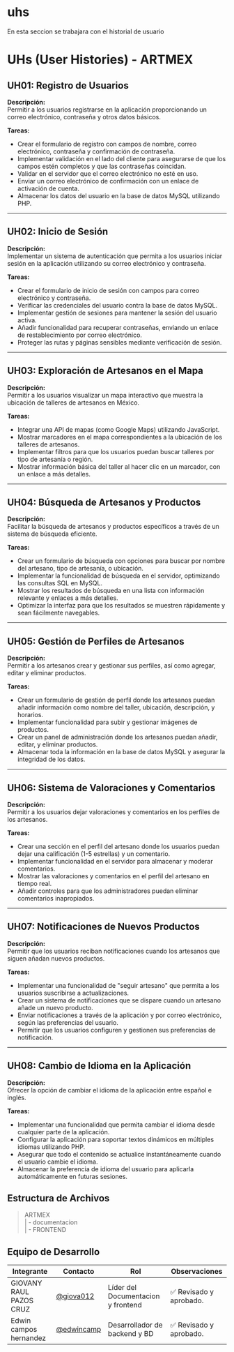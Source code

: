 # uhs


 En esta seccion se trabajara con el historial de usuario
 # UHs (User Histories) - ARTMEX

## UH01: Registro de Usuarios
**Descripción:**  
Permitir a los usuarios registrarse en la aplicación proporcionando un correo electrónico, contraseña y otros datos básicos.

**Tareas:**
- Crear el formulario de registro con campos de nombre, correo electrónico, contraseña y confirmación de contraseña.
- Implementar validación en el lado del cliente para asegurarse de que los campos estén completos y que las contraseñas coincidan.
- Validar en el servidor que el correo electrónico no esté en uso.
- Enviar un correo electrónico de confirmación con un enlace de activación de cuenta.
- Almacenar los datos del usuario en la base de datos MySQL utilizando PHP.

---

## UH02: Inicio de Sesión
**Descripción:**  
Implementar un sistema de autenticación que permita a los usuarios iniciar sesión en la aplicación utilizando su correo electrónico y contraseña.

**Tareas:**
- Crear el formulario de inicio de sesión con campos para correo electrónico y contraseña.
- Verificar las credenciales del usuario contra la base de datos MySQL.
- Implementar gestión de sesiones para mantener la sesión del usuario activa.
- Añadir funcionalidad para recuperar contraseñas, enviando un enlace de restablecimiento por correo electrónico.
- Proteger las rutas y páginas sensibles mediante verificación de sesión.

---

## UH03: Exploración de Artesanos en el Mapa
**Descripción:**  
Permitir a los usuarios visualizar un mapa interactivo que muestra la ubicación de talleres de artesanos en México.

**Tareas:**
- Integrar una API de mapas (como Google Maps) utilizando JavaScript.
- Mostrar marcadores en el mapa correspondientes a la ubicación de los talleres de artesanos.
- Implementar filtros para que los usuarios puedan buscar talleres por tipo de artesanía o región.
- Mostrar información básica del taller al hacer clic en un marcador, con un enlace a más detalles.

---

## UH04: Búsqueda de Artesanos y Productos
**Descripción:**  
Facilitar la búsqueda de artesanos y productos específicos a través de un sistema de búsqueda eficiente.

**Tareas:**
- Crear un formulario de búsqueda con opciones para buscar por nombre del artesano, tipo de artesanía, o ubicación.
- Implementar la funcionalidad de búsqueda en el servidor, optimizando las consultas SQL en MySQL.
- Mostrar los resultados de búsqueda en una lista con información relevante y enlaces a más detalles.
- Optimizar la interfaz para que los resultados se muestren rápidamente y sean fácilmente navegables.

---

## UH05: Gestión de Perfiles de Artesanos
**Descripción:**  
Permitir a los artesanos crear y gestionar sus perfiles, así como agregar, editar y eliminar productos.

**Tareas:**
- Crear un formulario de gestión de perfil donde los artesanos puedan añadir información como nombre del taller, ubicación, descripción, y horarios.
- Implementar funcionalidad para subir y gestionar imágenes de productos.
- Crear un panel de administración donde los artesanos puedan añadir, editar, y eliminar productos.
- Almacenar toda la información en la base de datos MySQL y asegurar la integridad de los datos.

---

## UH06: Sistema de Valoraciones y Comentarios
**Descripción:**  
Permitir a los usuarios dejar valoraciones y comentarios en los perfiles de los artesanos.

**Tareas:**
- Crear una sección en el perfil del artesano donde los usuarios puedan dejar una calificación (1-5 estrellas) y un comentario.
- Implementar funcionalidad en el servidor para almacenar y moderar comentarios.
- Mostrar las valoraciones y comentarios en el perfil del artesano en tiempo real.
- Añadir controles para que los administradores puedan eliminar comentarios inapropiados.

---

## UH07: Notificaciones de Nuevos Productos
**Descripción:**  
Permitir que los usuarios reciban notificaciones cuando los artesanos que siguen añadan nuevos productos.

**Tareas:**
- Implementar una funcionalidad de "seguir artesano" que permita a los usuarios suscribirse a actualizaciones.
- Crear un sistema de notificaciones que se dispare cuando un artesano añade un nuevo producto.
- Enviar notificaciones a través de la aplicación y por correo electrónico, según las preferencias del usuario.
- Permitir que los usuarios configuren y gestionen sus preferencias de notificación.

---

## UH08: Cambio de Idioma en la Aplicación
**Descripción:**  
Ofrecer la opción de cambiar el idioma de la aplicación entre español e inglés.

**Tareas:**
- Implementar una funcionalidad que permita cambiar el idioma desde cualquier parte de la aplicación.
- Configurar la aplicación para soportar textos dinámicos en múltiples idiomas utilizando PHP.
- Asegurar que todo el contenido se actualice instantáneamente cuando el usuario cambie el idioma.
- Almacenar la preferencia de idioma del usuario para aplicarla automáticamente en futuras sesiones.
## Estructura de Archivos

>ARTMEX<br>
>| - documentacion <br>
>| - FRONTEND<br>



## Equipo de Desarrollo

|Integrante|Contacto|Rol|Observaciones|
|------------|--------|---|---|
|GIOVANY RAUL PAZOS CRUZ|[@giova012](https://github.com/giova0412)|Líder del  Documentacion  y frontend|✅ Revisado y aprobado.|
|Edwin campos hernandez |[@edwincamp](https://github.com/Edwincamp)|Desarrollador de backend y BD|✅ Revisado y aprobado.|
